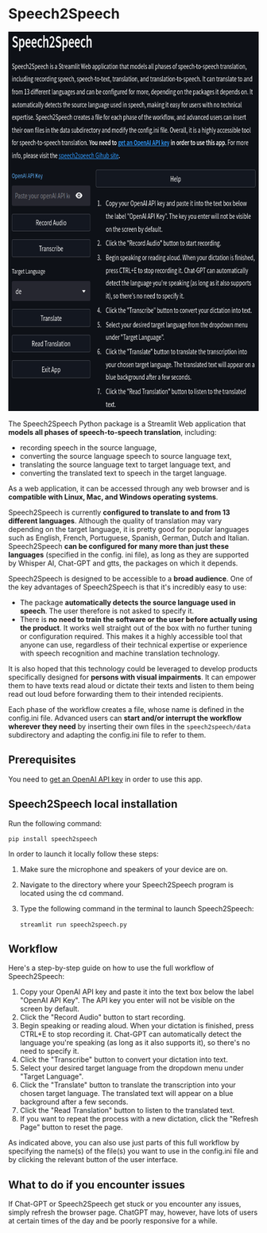 # Speech2Speech
<img src="speech2speech/imgs/speech2speech.png" alt="image of main screen" 
height="762" width="723">

The Speech2Speech Python package is a Streamlit Web application that **models 
all phases of speech-to-speech translation**, including:
- recording speech in the source language, 
- converting the source language speech to source language text, 
- translating the source language text to target language text, and 
- converting the translated text to speech in the target language. 

As a web application, it can be accessed through any web browser and is 
**compatible with Linux, Mac, and Windows operating systems**.

Speech2Speech is currently **configured to translate to and from 13 different 
languages**. Although the quality of  translation may vary depending on the 
target language, it is pretty good for popular languages such as English, 
French, Portuguese, Spanish, German, Dutch and Italian. Speech2Speech **can be 
configured for many more than just these languages** (specified in the config.
ini file), as long as they are supported by Whisper AI, Chat-GPT and gtts, 
the packages on which it depends.


Speech2Speech is designed to be accessible to a **broad audience**. One of 
the key advantages of Speech2Speech is that it's incredibly easy to use:
- The package **automatically detects the source language used in speech**. The 
user therefore is not asked to specify it.
- There is **no need to train the software or the user before actually using 
the product**. It works well straight out of the box with no further tuning 
or configuration required. 
This makes it a highly accessible tool that anyone can use, regardless of 
their technical expertise or experience with speech recognition and machine 
translation technology. 

It is also hoped that this technology could be leveraged to develop 
products specifically designed for **persons with visual impairments**. It 
can empower them to have texts read aloud or dictate their texts 
and listen to them being read out loud before forwarding them to their 
intended recipients.

Each phase of the workflow creates a file, whose name is defined in the 
config.ini file. Advanced users can **start and/or interrupt the workflow 
wherever they need** by inserting their own files in the `speech2speech/data` 
subdirectory and adapting the config.ini file to refer to them. 

Prerequisites
-----------------------------------------------------------------------------
You need to [get an OpenAI API key](https://www.howtogeek.com/885918/how-to-get-an-openai-api-key/#autotoc_anchor_0) in order to use this app.
   
Speech2Speech local installation
--------------------------
Run the following command:

    pip install speech2speech

In order to launch it locally follow these steps:

1. Make sure the microphone and speakers of your device are on.

2. Navigate to the directory where your Speech2Speech program is located 
using the cd command.

3. Type the following command in the terminal to launch Speech2Speech:


   `streamlit run speech2speech.py`


Workflow
----------
Here's a step-by-step guide on how to use the full workflow of Speech2Speech:

1. Copy your OpenAI API key and paste it into the text box below the label 
   "OpenAI API Key". The API key you enter will not be visible on 
   the screen by default.
2. Click the "Record Audio" button to start recording.
3. Begin speaking or reading aloud. When your dictation is finished, press 
   CTRL+E to stop recording it. Chat-GPT can 
   automatically detect the 
   language you're speaking (as long as it also supports it), so there's no 
   need to specify it.
4. Click the "Transcribe" button to convert your dictation into text.
5. Select your desired target language from the dropdown menu under "Target 
   Language".
6. Click the "Translate" button to translate the transcription into your 
   chosen target language. The translated text will appear on a blue 
   background after a few seconds.
7. Click the "Read Translation" button to listen to the translated text.
8. If you want to repeat the process with a new dictation, click the "Refresh 
   Page" button to reset the page.
   
As indicated above, you can also use just parts of this full workflow by specifying the name(s) of the file(s) you want to use in the config.ini file and by clicking the relevant button of the user interface.

What to do if you encounter issues
-------------------------------

If Chat-GPT or Speech2Speech get stuck or you encounter any issues, simply 
refresh the browser page. ChatGPT may, however, have lots of users at certain times 
of the day and be poorly responsive for a while.
